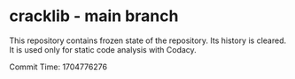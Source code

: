 # cracklib - main branch

This repository contains frozen state of the repository.
Its history is cleared. It is used only for static code
analysis with Codacy.

Commit Time: 1704776276